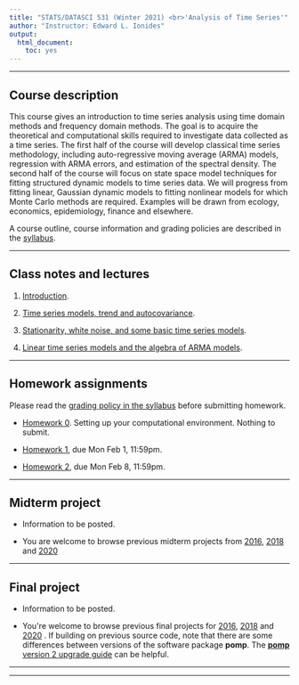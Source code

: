 ```yaml
---
title: "STATS/DATASCI 531 (Winter 2021) <br>'Analysis of Time Series'"
author: "Instructor: Edward L. Ionides"
output:
  html_document:
    toc: yes
---
```


------

## Course description

This course gives an introduction to time series analysis using time domain methods and frequency domain methods. 
The goal is to acquire the theoretical and computational skills required to investigate data collected as a time series. 
The first half of the course will develop classical time series methodology, including auto-regressive moving average (ARMA) models, regression with ARMA errors, and estimation of the spectral density.
The second half of the course will focus on state space model techniques for fitting structured dynamic models to time series data. 
We will progress from fitting linear, Gaussian dynamic models to fitting nonlinear models for which Monte Carlo methods are required.
Examples will be drawn from ecology, economics, epidemiology, finance and elsewhere.

A course outline, course information and grading policies are described in the [syllabus](syllabus.html).

--------------

## Class notes and lectures

1. [Introduction](01/index.html).

2. [Time series models, trend and autocovariance](02/index.html).

3. [Stationarity, white noise, and some basic time series models](03/index.html).

4. [Linear time series models and the algebra of ARMA models](04/index.html).

<!--

5. Parameter estimation and model identification for ARMA models.
[ pdf. ](05/notes05.pdf)
[ R script. ](05/notes05.R)
[ annotations. ](05/notes05-annotated.pdf)


6. Extending the ARMA model: Seasonality and trend.
[ pdf. ](06/notes06.pdf)
[ R script. ](06/notes06.R)
[ annotations. ](06/notes06-annotated.pdf)

7. Introduction to the frequency domain.
[ pdf. ](07/notes07.pdf)
[ R script. ](07/notes07.R)
[ annotations. ](07/notes07-annotated.pdf)

8. Smoothing in the time and frequency domains.
[ pdf. ](08/notes08.pdf) 
[ R script. ](08/notes08.R)
[ annotations. ](08/notes08-annotated.pdf)

9. Introduction to partially observed Markov process models.
[ pdf. ](09/notes09.pdf)
[ R script. ](09/notes09.R)
[ annotations. ](09/notes09-annotated.pdf)

10. Statistical methodology for nonlinear partially observed Markov process models.
[ pdf. ](10/notes10.pdf)
[ R script. ](10/notes10.R)
[ annotations. ](10/notes10-annotated.pdf)

11. Dynamic models and their simulation by Euler’s method.
[ pdf. ](11/notes11.pdf)
[ R script. ](11/notes11.R)
recording:
[ part 1. ](https://drive.google.com/open?id=1_R5BNaqtX0comQ_0jHNDQwAF3f8CtmmP)
[ part 2. ](https://drive.google.com/open?id=1GDce46Ucx4TKEwAhz4fClUKmpCQdZJ1k)

12. Practical likelihood-based inference for POMP models.
[ pdf. ](12/notes12.pdf)
[ R script. ](12/notes12.R)
recording:
[ part 1. ](https://drive.google.com/open?id=1yQGF6WFZzuaydikoQ4iUimwPieyuCjVW)
[ part 2. ](https://drive.google.com/open?id=1FXdDcLQFGXBj6y0gzSmZ2Cqez0OZ8PUT)
[ part 3. ](https://drive.google.com/open?id=12aq_lxdtNWbaZAdBfVRawwEkTk32Cy_O)


13. Time series models with covariates, and a case study of polio.
[ pdf. ](13/notes13.pdf)
[ R script. ](13/notes13.R)
recording:
[ part 1. ](https://drive.google.com/open?id=15lw9xbcl7jI_bA1-XnHK1jZEwS0cGEYR)
[ part 2. ](https://drive.google.com/open?id=1Wphv9RITzQGl00dvYM_zNK6iicHeN2Rw)


14. Case study: POMP modeling to investigate financial volatility.
[ pdf. ](14/notes14.pdf)
[ R script. ](notes14/notes14.R)
[ recording. ](https://drive.google.com/open?id=1uy3GYiY9DnYjXrz2lEs8-5BtrL_8_oRh)

There are further POMP case studies, in a similar style, on [Ebola modeling](https://kingaa.github.io/sbied/ebola/ebola.html), [measles transmission](https://kingaa.github.io/sbied/measles/measles.html), and [dynamic variation in the rate of human sexual contacts](https://kingaa.github.io/sbied/contacts/contacts.html).

-->

--------

## Homework assignments

Please read the [grading policy in the syllabus](syllabus.html) before submitting homework.

* [Homework 0](hw00/hw00.html). Setting up your computational environment. Nothing to submit.

* [Homework 1](hw01/hw01.html), due Mon Feb 1, 11:59pm.

<!--

[Solution](hw01/sol01.html).

-->

* [Homework 2](hw02/hw02.html), due Mon Feb 8, 11:59pm.

<!--

[Solution](hw02/sol02.html).



* [Homework 3](hw03/hw03.html), due 5pm on Mon Feb 10. [Solution](hw03/sol03.html).


* [Homework 4](hw04/hw04.html), due 5pm on Mon Feb 17. [Solution](hw04/sol04.html).

* [Homework 5](hw05/hw05.html), due 5pm on Mon Mar 16. [Solution](hw05/sol05.html).

* [Homework 6](hw06/hw06.html), due 5pm on Mon Mar 23. [Solution](hw06/sol06.html).


* [Homework 7](hw07/hw07.html), due 5pm on Mon Mar 30.

[Solution](hw07/sol07.html).


* [Homework 8](hw08/hw08.html), due 5pm on Mon Apr 13.
[Solution](hw08/sol08.html).
[slurm script](hw08/sol-3.bat).

-->

-------------------


## Midterm project



<!--

* [Information](midterm_project/midterm_project_info.html).

* [2020 midterm projects](midterm_project/index.html)

-->

* Information to be posted.

* You are welcome to browse previous midterm projects from [2016](http://ionides.github.io/531w16/midterm_project/), [2018](http://ionides.github.io/531w18/midterm_project/) and [2020](http://ionides.github.io/531w20/midterm_project/)


-------------

## Final project

<!--
* [Information](final_project/final_project_info.html)

* [2020 final projects](final_project/index.html)
-->

* Information to be posted.

* You're welcome to browse previous final projects  for [2016](http://ionides.github.io/531w16/final_project/), [2018](http://ionides.github.io/531w18/final_project/) and [2020](http://ionides.github.io/531w20/final_project/) 
. If building on previous source code, note that there are some differences between versions of the software package **pomp**. The [**pomp** version 2 upgrade guide](https://kingaa.github.io/pomp/vignettes/upgrade_guide.html) can be helpful.


--------


<!--

## Using the Great Lakes cluster

Below are materials to help you get started using Great Lakes.
If you are already familiar with using R on Great Lakes, all you need to know is the class account: ```stats531w21_class```.
You are expected to use this account only for computations related to STATS 531.
Please share knowledge about cluster computing between group members, and/or on piazza, to help everyone who wants to learn these skills.

Notes on using R and pomp on Great Lakes.
[ pdf. ](cluster/STATS_531_Introduction_to_R_and_pomp_on_Great_Lakes.pdf)
[ recording. ](https://drive.google.com/open?id=1uQPghu5clYFK2lDEMhaj49yAYB8tlpc-)
<br>
Thanks to
[Charles Antonelli](http://www-personal.umich.edu/~cja/).
<br>
Charles is available by Zoom for office hours MWF 12-1 ET, for help getting started with Great Lakes.
<br>
Join Zoom Meeting https://umich.zoom.us/j/109966785.
<br>
Meeting ID: 109 966 785
<br>
Password: 066033
<br>
Cluster-related questions can also be emailed to hpc-support@umich.edu.

-->

---------